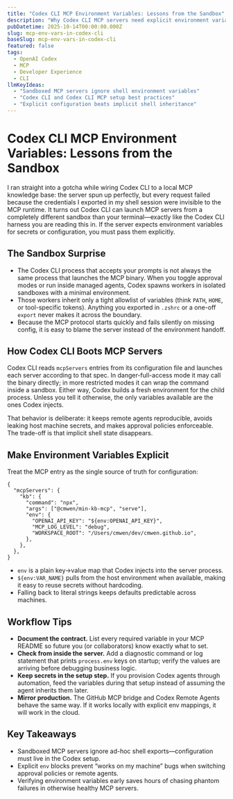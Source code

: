 ```yaml
---
title: "Codex CLI MCP Environment Variables: Lessons from the Sandbox"
description: "Why Codex CLI MCP servers need explicit environment variable configuration and how sandboxed runtimes differ from your local shell."
pubDatetime: 2025-10-14T00:00:00.000Z
slug: mcp-env-vars-in-codex-cli
baseSlug: mcp-env-vars-in-codex-cli
featured: false
tags:
  - OpenAI Codex
  - MCP
  - Developer Experience
  - CLI
llmKeyIdeas:
  - "Sandboxed MCP servers ignore shell environment variables"
  - "Codex CLI and Codex CLI MCP setup best practices"
  - "Explicit configuration beats implicit shell inheritance"
---
```


# Codex CLI MCP Environment Variables: Lessons from the Sandbox

I ran straight into a gotcha while wiring Codex CLI to a local MCP knowledge base: the server spun up perfectly, but every request failed because the credentials I exported in my shell session were invisible to the MCP runtime. It turns out Codex CLI can launch MCP servers from a completely different sandbox than your terminal—exactly like the Codex CLI harness you are reading this in. If the server expects environment variables for secrets or configuration, you must pass them explicitly.

## The Sandbox Surprise

- The Codex CLI process that accepts your prompts is not always the same process that launches the MCP binary. When you toggle approval modes or run inside managed agents, Codex spawns workers in isolated sandboxes with a minimal environment.
- Those workers inherit only a tight allowlist of variables (think `PATH`, `HOME`, or tool-specific tokens). Anything you exported in `.zshrc` or a one-off `export` never makes it across the boundary.
- Because the MCP protocol starts quickly and fails silently on missing config, it is easy to blame the server instead of the environment handoff.

## How Codex CLI Boots MCP Servers

Codex CLI reads `mcpServers` entries from its configuration file and launches each server according to that spec. In danger-full-access mode it may call the binary directly; in more restricted modes it can wrap the command inside a sandbox. Either way, Codex builds a fresh environment for the child process. Unless you tell it otherwise, the only variables available are the ones Codex injects.

That behavior is deliberate: it keeps remote agents reproducible, avoids leaking host machine secrets, and makes approval policies enforceable. The trade-off is that implicit shell state disappears.

## Make Environment Variables Explicit

Treat the MCP entry as the single source of truth for configuration:

```jsonc
{
  "mcpServers": {
    "kb": {
      "command": "npx",
      "args": ["@cmwen/min-kb-mcp", "serve"],
      "env": {
        "OPENAI_API_KEY": "${env:OPENAI_API_KEY}",
        "MCP_LOG_LEVEL": "debug",
        "WORKSPACE_ROOT": "/Users/cmwen/dev/cmwen.github.io",
      },
    },
  },
}
```

- `env` is a plain key→value map that Codex injects into the server process.
- `${env:VAR_NAME}` pulls from the host environment when available, making it easy to reuse secrets without hardcoding.
- Falling back to literal strings keeps defaults predictable across machines.

## Workflow Tips

- **Document the contract.** List every required variable in your MCP README so future you (or collaborators) know exactly what to set.
- **Check from inside the server.** Add a diagnostic command or log statement that prints `process.env` keys on startup; verify the values are arriving before debugging business logic.
- **Keep secrets in the setup step.** If you provision Codex agents through automation, feed the variables during that setup instead of assuming the agent inherits them later.
- **Mirror production.** The GitHub MCP bridge and Codex Remote Agents behave the same way. If it works locally with explicit env mappings, it will work in the cloud.

## Key Takeaways

- Sandboxed MCP servers ignore ad-hoc shell exports—configuration must live in the Codex setup.
- Explicit `env` blocks prevent “works on my machine” bugs when switching approval policies or remote agents.
- Verifying environment variables early saves hours of chasing phantom failures in otherwise healthy MCP servers.
